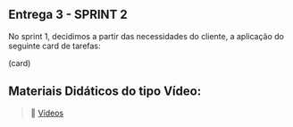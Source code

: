 ## Entrega 3 - SPRINT 2

No sprint 1, decidimos a partir das necessidades do cliente, a aplicação do seguinte card de tarefas:

(card)

## Materiais Didáticos do tipo Vídeo:

> :movie_camera: [Vídeos](https://github.com/Grupo-1-2020-PI-FATEC-ADS/SOS-EDUCA/tree/master/Materiais%20Did%C3%A1ticos/2%20-%20V%C3%ADdeos)

